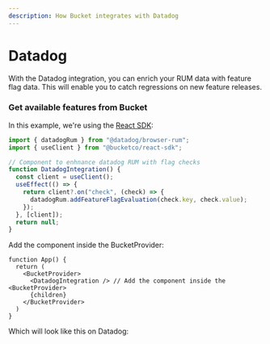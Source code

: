 ```yaml
---
description: How Bucket integrates with Datadog
---
```


# Datadog

With the Datadog integration, you can enrich your RUM data with feature flag data. This will enable you to catch regressions on new feature releases.

### Get available features from Bucket

In this example, we're using the [React SDK](../sdk/@bucketco/react-sdk/):

```javascript
import { datadogRum } from "@datadog/browser-rum";
import { useClient } from "@bucketco/react-sdk";

// Component to enhnance datadog RUM with flag checks
function DatadogIntegration() {
  const client = useClient();
  useEffect(() => {
    return client?.on("check", (check) => {
      datadogRum.addFeatureFlagEvaluation(check.key, check.value);
    });
  }, [client]);
  return null;
}
```

Add the component inside the BucketProvider:

```tsx
function App() {
  return (
    <BucketProvider>
      <DatadogIntegration /> // Add the component inside the <BucketProvider>
      {children}
    </BucketProvider>
  )
}
```

Which will look like this on Datadog:

<figure><img src="../.gitbook/assets/feature-flag-list-rum-event.d9c1c876a34458edc70d1317efaec05b.png.avif" alt=""><figcaption></figcaption></figure>

<figure><img src="../.gitbook/assets/rum-explorer-session-feature-flag-search.435802460fd607608ad5155f029da57b.png.avif" alt=""><figcaption></figcaption></figure>

<figure><img src="../.gitbook/assets/rum-explorer-error-feature-flag-search.7b9f6c046db1de1c71d279c139f1508a.png.avif" alt=""><figcaption></figcaption></figure>
